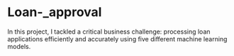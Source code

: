 # Loan-_approval
In this project, I tackled a critical business challenge: processing loan applications efficiently and accurately using five different machine learning models.
